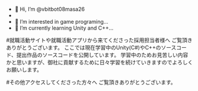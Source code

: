 - 👋 Hi, I’m @vbitbot08masa26
- 
- 👀 I’m interested in game programing...
- 🌱 I’m currently learning Unity and C++...

#就職活動サイトや就職活動アプリから来てくださった採用担当者様へ
ご覧頂きありがとうございます。
ここでは現在学習中のUnity(C#)やC++のソースコード、提出作品のソースコードを公開しています。
学習中のためお見苦しい内容かと思いますが、御社に貢献するために日々学習を続けていきますのでよろしくお願いします。

#その他アクセスしてくださった方々へ
ご覧頂きありがとうございます。

<!---
vbitbot08masa26/vbitbot08masa26 is a ✨ special ✨ repository because its `README.md` (this file) appears on your GitHub profile.
You can click the Preview link to take a look at your changes.
--->
